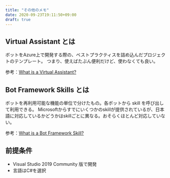 ```yaml
---
title: "その他のメモ"
date: 2020-09-23T19:11:50+09:00
draft: true
---
```


## Virtual Assistant とは
ボットをAzure上で開発する際の、ベストプラクティスを詰め込んだプロジェクトのテンプレート。
つまり、使えばたぶん便利だけど、使わなくても良い。

参考：[What is a Virtual Assistant?](https://microsoft.github.io/botframework-solutions/overview/virtual-assistant-solution/)

## Bot Framework Skills とは
ボットを再利用可能な機能の単位で分けたもの。各ボットから skill を呼び出して利用できる。
Microsoftからすでにいくつかのskillが提供されているが、日本語に対応しているかどうかはskillごとに異なる。おそらくほとんど対応していない。

参考：[What is a Bot Framework Skill?](https://microsoft.github.io/botframework-solutions/overview/skills/)

## 前提条件

* Visual Studio 2019 Community 版で開発
* 言語はC#を選択

